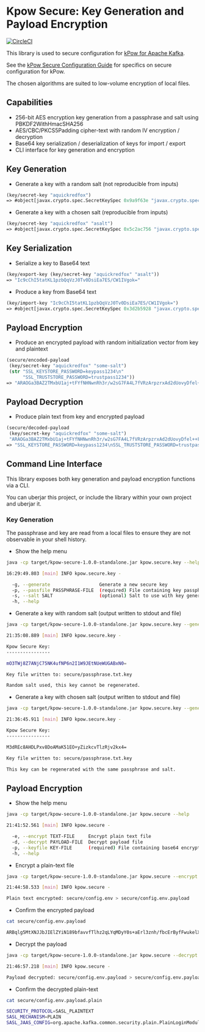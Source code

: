 # Kpow Secure: Key Generation and Payload Encryption

[![CircleCI](https://circleci.com/gh/operatr-io/kpow-secure.svg?style=svg&circle-token=6e95b380dbe34c368a074c2c061053cebaa1a29d)](https://circleci.com/gh/operatr-io/kpow-secure)

This library is used to secure configuration for [kPow for Apache Kafka](https://kpow.io).

See the [kPow Secure Configuration Guide](https://kpow.io) for specifics on secure configuration for kPow.

The chosen algorithms are suited to low-volume encryption of local files.

## Capabilities

 * 256-bit AES encryption key generation from a passphrase and salt using PBKDF2WithHmacSHA256
 * AES/CBC/PKCS5Padding cipher-text with random IV encryption / decryption
 * Base64 key serialization / deserialization of keys for import / export
 * CLI interface for key generation and encryption

## Key Generation

* Generate a key with a random salt (not reproducible from inputs)

```clojure
(key/secret-key "aquickredfox")
=> #object[javax.crypto.spec.SecretKeySpec 0x9a9f63e "javax.crypto.spec.SecretKeySpec@15b1a"]
```

* Generate a key with a chosen salt (reproducible from inputs)

```clojure
(key/secret-key "aquickredfox" "asalt")
=> #object[javax.crypto.spec.SecretKeySpec 0x5c2ac756 "javax.crypto.spec.SecretKeySpec@fffe96a4"]
```

## Key Serialization

* Serialize a key to Base64 text

```clojure
(key/export-key (key/secret-key "aquickredfox" "asalt"))
=> "Ic9cChI5tatKL1pzbQqVzJ0Tv0DsiEa7ES/CW1IVgok="
```

* Produce a key from Base64 text

```clojure
(key/import-key "Ic9cChI5tatKL1pzbQqVzJ0Tv0DsiEa7ES/CW1IVgok=")
=> #object[javax.crypto.spec.SecretKeySpec 0x3d2b5928 "javax.crypto.spec.SecretKeySpec@fffe96a4"]
```

## Payload Encryption

* Produce an encrypted payload with random initialization vector from key and plaintext

```clojure
(secure/encoded-payload
 (key/secret-key "aquickredfox" "some-salt")
 (str "SSL_KEYSTORE_PASSWORD=keypass1234\n"
      "SSL_TRUSTSTORE_PASSWORD=trustpass1234"))
=> "ARAOGa3BAZ2TMxbU1aj+tFYfNHNwnRh3r/w2sG7FA4L7fVRzArpzrxAd2dUovyDfel++FHgW1IFrinZddTo+KiYFYm2rsn+ul65eQ1L5t9MsBq3LpuGjoFDSxkYFZweo/w0="
```

## Payload Decryption

* Produce plain text from key and encrypted payload

```clojure
(secure/decoded-payload
 (key/secret-key "aquickredfox" "some-salt")
 "ARAOGa3BAZ2TMxbU1aj+tFYfNHNwnRh3r/w2sG7FA4L7fVRzArpzrxAd2dUovyDfel++FHgW1IFrinZddTo+KiYFYm2rsn+ul65eQ1L5t9MsBq3LpuGjoFDSxkYFZweo/w0=")
=> "SSL_KEYSTORE_PASSWORD=keypass1234\nSSL_TRUSTSTORE_PASSWORD=trustpass1234"
```

## Command Line Interface

This library exposes both key generation and payload encryption functions via a CLI.

You can uberjar this project, or include the library within your own project and uberjar it.

### Key Generation

The passphrase and key are read from a local files to ensure they are not observable in your shell history.

* Show the help menu

```bash
java -cp target/kpow-secure-1.0.0-standalone.jar kpow.secure.key --help
```

```bash
16:29:49.803 [main] INFO kpow.secure.key -

  -g, --generate                  Generate a new secure key
  -p, --passfile PASSPHRASE-FILE  (required) File containing key passphrase
  -s, --salt SALT                 (optional) Salt to use with key generation, random if none provided
  -h, --help
```

* Generate a key with random salt (output written to stdout and file)

```bash
java -cp target/kpow-secure-1.0.0-standalone.jar kpow.secure.key --generate --passfile secure/passphrase.txt
```

```bash
21:35:08.889 [main] INFO kpow.secure.key -

Kpow Secure Key:
----------------

mO3TWj8Z7ANjC75NK4ufNP6n2I1W9JEtNUeWUGABxN0=

Key file written to: secure/passphrase.txt.key

Random salt used, this key cannot be regenerated.
```

* Generate a key with chosen salt (output written to stdout and file)

```bash
java -cp target/kpow-secure-1.0.0-standalone.jar kpow.secure.key --generate --passfile secure/passphrase.txt --salt abcdef
```

```bash
21:36:45.911 [main] INFO kpow.secure.key -

Kpow Secure Key:
----------------

M3dREc8AHDLPxv8DoAMaK51EO+yZizkcvTlzRjv2kx4=

Key file written to: secure/passphrase.txt.key

This key can be regenerated with the same passphrase and salt.
```

## Payload Encryption

* Show the help menu

```bash
java -cp target/kpow-secure-1.0.0-standalone.jar kpow.secure --help
```

```bash
21:41:52.561 [main] INFO kpow.secure -

  -e, --encrypt TEXT-FILE     Encrypt plain text file
  -d, --decrypt PAYLOAD-FILE  Decrypt payload file
  -p, --keyfile KEY-FILE      (required) File containing base64 encryption key
  -h, --help
```

* Encrypt a plain-text file

```bash
java -cp target/kpow-secure-1.0.0-standalone.jar kpow.secure --encrypt secure/config.env --keyfile secure/passphrase.txt.key
```

```bash
21:44:58.533 [main] INFO kpow.secure -

Plain text encrypted: secure/config.env > secure/config.env.payload
```

* Confirm the encrypted payload

```bash
cat secure/config.env.payload
```

```bash
ARBqlg5MtXNJJbJIElZYiN189bfavvfTlhz2qLYqMDyY0s+aErl3znh/fbcErByfFwukelX1ooHvwWD7MzE6KkIRsfHaOOOL6fozzDJsc3fJlVmnLs25o3LBuu+7OFpxNIcKg3zu6FUvZ992z75Sj8xjtJtNcEAdoJJEBQWQYu0AbX3GoJE7ALrPr45vg8LHA3Iy+pgj5qHAqNCABza0rjrNsUa3l0DgM0SwC83LwLEW7a4ldAtXNxlwk4UYkLIP1e+ipVtVz58dllWZS7WS87oj%
```

* Decrypt the payload

```bash
java -cp target/kpow-secure-1.0.0-standalone.jar kpow.secure --decrypt secure/config.env.payload --keyfile secure/passphrase.txt.key
```

```bash
21:46:57.218 [main] INFO kpow.secure -

Payload decrypted: secure/config.env.payload > secure/config.env.payload.plain
```

* Confirm the decrypted plain-text

```bash
cat secure/config.env.payload.plain
```

```bash
SECURITY_PROTOCOL=SASL_PLAINTEXT
SASL_MECHANISM=PLAIN
SASL_JAAS_CONFIG=org.apache.kafka.common.security.plain.PlainLoginModule required username="kpow" password="kpow-secret";
```
